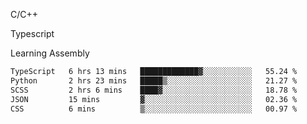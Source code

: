 <p>C/C++</p>
<p> Typescript</p>
<p>Learning Assembly</p>

<!--START_SECTION:waka-->

```txt
TypeScript   6 hrs 13 mins   █████████████▓░░░░░░░░░░░   55.24 %
Python       2 hrs 23 mins   █████▒░░░░░░░░░░░░░░░░░░░   21.27 %
SCSS         2 hrs 6 mins    ████▓░░░░░░░░░░░░░░░░░░░░   18.78 %
JSON         15 mins         ▓░░░░░░░░░░░░░░░░░░░░░░░░   02.36 %
CSS          6 mins          ▒░░░░░░░░░░░░░░░░░░░░░░░░   00.97 %
```

<!--END_SECTION:waka-->
